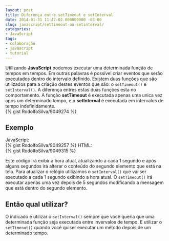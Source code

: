 ```yaml
---
layout: post
title: Diferença entre setTimeout e setInterval
date: 2014-01-31 11:47:02.000000000 -03:00
slug: javascript/settimeout-ou-setinterval/
categories:
- JavaScript
tags:
- colaboração
- javascript
- tutorial
---
```

Utilizando __JavaScript__ podemos executar uma determinada função de tempos em tempos. Em outras palavras é possível criar eventos que serão executados dentro do intervalo definido. Existem duas funções que são utilizados para a criação destes eventos que são: o `setTimeout()` e `setInterval()`. A diferença entres estas duas funções esta no comportamento. A função __setTimeout__ é executada apenas uma unica vez após um determinado tempo, e o __setInterval__ é executada em intervalos de tempo indefinidamente.<br>
{% gist RodolfoSilva/9049274 %}

## Exemplo

JavaScript:<br>
{% gist RodolfoSilva/9049257 %}
HTML:<br>
{% gist RodolfoSilva/9049315 %}

Este código irá exibir a hora atual, atualizando a cada 1 segundo e após alguns segundos irá alterar o conteúdo do segundo elemento que está na tela. Para atualizar o relógio utilizamos o `setInterval()` que vai ser executado a cada 1 segundo exibindo a hora atual. O `setTimeout()` irá executar apenas uma vez depois de 5 segundos modificando a mensagem que está dentro do segundo elemento.

## Então qual utilizar?

O indicado é utilizar o `setInterval()` sempre que você queria que uma determinada função seja executada entre invervalos de tempo. E utilizar o `setTimeout()` quando você quiser executar um método depois de um determinado tempo.
